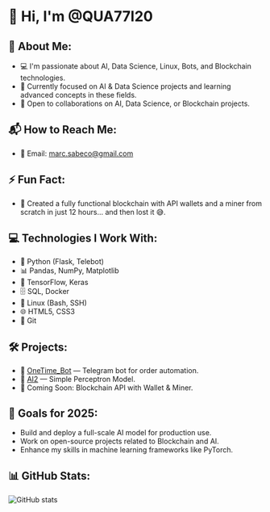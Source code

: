 # 👋 Hi, I'm @QUA77I20

## 👀 About Me:
- 💻 I'm passionate about AI, Data Science, Linux, Bots, and Blockchain technologies.
- 🌱 Currently focused on AI & Data Science projects and learning advanced concepts in these fields.
- 🤝 Open to collaborations on AI, Data Science, or Blockchain projects.

## 📬 How to Reach Me:
- 📧 Email: marc.sabeco@gmail.com

## ⚡ Fun Fact:
- 🎯 Created a fully functional blockchain with API wallets and a miner from scratch in just 12 hours... and then lost it 😅.

## 💻 Technologies I Work With:
- 🐍 Python (Flask, Telebot)
- 📊 Pandas, NumPy, Matplotlib
- 🧠 TensorFlow, Keras
- 🗄️ SQL, Docker
- 🐧 Linux (Bash, SSH)
- 🌐 HTML5, CSS3
- 🐙 Git


## 🛠️ Projects:
- 🤖 [OneTime_Bot](https://github.com/QUA77I20/OneTime_Bot) — Telegram bot for order automation.
- 🔗 [AI2](https://github.com/QUA77I20/AI2) — Simple Perceptron Model.
- 🚧 Coming Soon: Blockchain API with Wallet & Miner.

## 🎯 Goals for 2025:
- Build and deploy a full-scale AI model for production use.
- Work on open-source projects related to Blockchain and AI.
- Enhance my skills in machine learning frameworks like PyTorch.


## 📊 GitHub Stats:
![GitHub stats](https://github-readme-stats.vercel.app/api?username=QUA77I20&show_icons=true&theme=radical)


